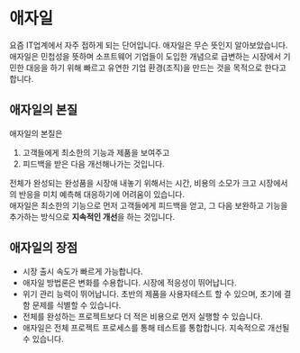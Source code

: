 # 애자일

요즘 IT업계에서 자주 접하게 되는 단어입니다.
애자일은 무슨 뜻인지 알아보았습니다.  
애자일은 민첩성을 뜻하며 소프트웨어 기업들이 도입한 개념으로 급변하는 시장에서 기민한 대응을 하기 위해 빠르고 유연한 기업 환경(조직)을 만드는 것을 목적으로 한다고 합니다.

## 애자일의 본질

애자일의 본질은

1. 고객들에게 최소한의 기능과 제품을 보여주고
2. 피드백을 받은 다음 개선해나가는 것입니다.

전체가 완성되는 완성품을 시장애 내놓기 위해서는 시간, 비용의 소모가 크고 시장에서의 반응을 미치 예측해 대응하기에 어려움이 있습니다.  
애자일은 최소한의 기능으로 먼저 고객들에게 피드백을 얻고, 그 다음 보완하고 기능을 추가하는 방식으로 **지속적인 개선**을 하는 것입니다.

## 애자일의 장점

- 시장 출시 속도가 빠르게 가능합니다.
- 애자일 방법론은 변화를 수용합니다. 시장에 적응성이 뛰어납니다.
- 위기 관리 능력이 뛰어납니다. 초반의 제품을 사용자테스트 할 수 있으며, 초기에 결함 문제를 식별할 수 있습니다.
- 전체를 완성하는 프로젝트보다 더 적은 비용으로 먼저 실행할 수 있습니다.
- 애자일은 전체 프로젝트 프로세스를 통해 테스트를 통합합니다. 지속적으로 개선될 수 있습니다.
